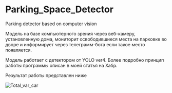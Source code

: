 # Parking_Space_Detector
Parking detector based on computer vision

Модель на базе компьютерного зрения через веб-камеру, установленную дома, мониторит освободившиеся места на парковке во дворе и информирует через телеграмм-бота если такое место появляется. 

Модель работает с детектором от YOLO ver4. Более подробно принцип работы программы описан в моей статья на Хабр.

Результат работы представлен ниже

![Total_var_car](https://github.com/Mazepov/Parking_Space_Detector/assets/106436340/8656962f-10cc-47cd-bb9d-d94bac37cbb8)
